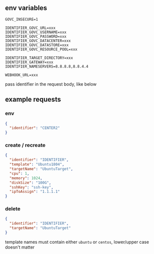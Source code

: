 ## env variables
```
GOVC_INSECURE=1

IDENTIFIER_GOVC_URL=xxx
IDENTIFIER_GOVC_USERNAME=xxx
IDENTIFIER_GOVC_PASSWORD=xxx
IDENTIFIER_GOVC_DATACENTER=xxx
IDENTIFIER_GOVC_DATASTORE=xxx
IDENTIFIER_GOVC_RESOURCE_POOL=xxx

IDENTIFIER_TARGET_DIRECTORY=xxx
IDENTIFIER_GATEWAY=xxx
IDENTIFIER_NAMESERVERS=8.8.8.8,8.8.4.4

WEBHOOK_URL=xxx
```
pass identifier in the request body, like below

## example requests
### env
```json
{
  "identifier": "CENTER2"
}
```
### create / recreate
```json
{
  "identifier": "IDENTIFIER",
  "template": "Ubuntu1804",
  "targetName": "UbuntuTarget",
  "cpu": 1,
  "memory": 1024,
  "diskSize": "100G",
  "sshKey": "ssh-key",
  "ipToAssign": "1.1.1.1"
}
```
### delete
```json
{
  "identifier": "IDENTIFIER",
  "targetName": "UbuntuTarget"
}
```

template names must contain either `ubuntu` or `centos`, lower/upper case doesn't matter

